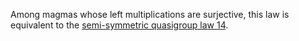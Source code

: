 Among magmas whose left multiplications are surjective, this law is equivalent to the [semi-symmetric quasigroup law 14](https://teorth.github.io/equational_theories/implications/?14).
